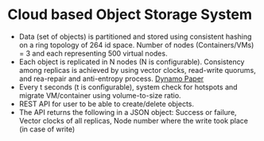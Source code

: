 # Cloud based Object Storage System

- Data (set of objects) is partitioned and stored using consistent hashing on a ring topology of 264 id space. Number of nodes (Containers/VMs) = 3 and each representing 500 virtual nodes.
- Each object is replicated in N nodes (N is configurable). Consistency among replicas is achieved by using vector clocks, read-write quorums, and rea-repair and anti-entropy process. [Dynamo Paper](https://www.allthingsdistributed.com/files/amazon-dynamo-sosp2007.pdf)
- Every t seconds (t is configurable), system check for hotspots and migrate VM/container using volume-to-size ratio.
- REST API for user to be able to create/delete objects.
- The API returns the following in a JSON object: Success or failure, Vector clocks of all replicas, Node number where the write took place (in case of write)
